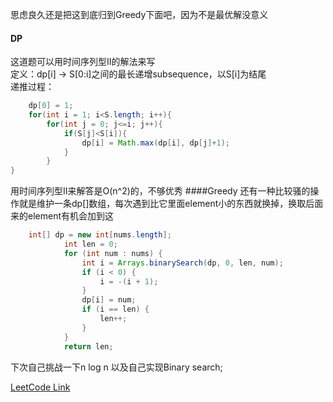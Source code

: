 思虑良久还是把这到底归到Greedy下面吧，因为不是最优解没意义

#### DP
这道题可以用时间序列型II的解法来写  
定义：dp[i] -> S[0:i]之间的最长递增subsequence，以S[i]为结尾  
递推过程：  
```java
    dp[0] = 1;
    for(int i = 1; i<S.length; i++){
        for(int j = 0; j<=i; j++){
            if(S[j]<S[i]){ 
                dp[i] = Math.max(dp[i], dp[j]+1);
            }
        }
}
```
用时间序列型II来解答是O(n^2)的，不够优秀
####Greedy
还有一种比较骚的操作就是维护一条dp[]数组，每次遇到比它里面element小的东西就换掉，换取后面来的element有机会加到这
```java
    int[] dp = new int[nums.length];
            int len = 0;
            for (int num : nums) {
                int i = Arrays.binarySearch(dp, 0, len, num);
                if (i < 0) {
                    i = -(i + 1);
                }
                dp[i] = num;
                if (i == len) {
                    len++;
                }
            }
            return len;
```
下次自己挑战一下n log n 以及自己实现Binary search;

[LeetCode Link](https://leetcode.com/problems/longest-increasing-subsequence/)